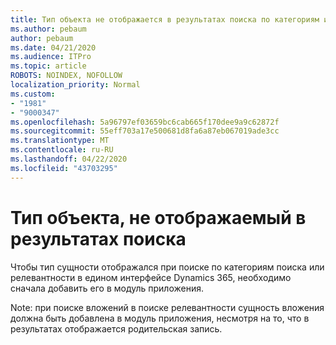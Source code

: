 ```yaml
---
title: Тип объекта не отображается в результатах поиска по категориям или релевантности в едином интерфейсе Dynamics 365
ms.author: pebaum
author: pebaum
ms.date: 04/21/2020
ms.audience: ITPro
ms.topic: article
ROBOTS: NOINDEX, NOFOLLOW
localization_priority: Normal
ms.custom:
- "1981"
- "9000347"
ms.openlocfilehash: 5a96797ef03659bc6cab665f170dee9a9c62872f
ms.sourcegitcommit: 55eff703a17e500681d8fa6a87eb067019ade3cc
ms.translationtype: MT
ms.contentlocale: ru-RU
ms.lasthandoff: 04/22/2020
ms.locfileid: "43703295"
---
```

# <a name="entity-type-not-showing-in-search-results"></a>Тип объекта, не отображаемый в результатах поиска

Чтобы тип сущности отображался при поиске по категориям поиска или релевантности в едином интерфейсе Dynamics 365, необходимо сначала добавить его в модуль приложения.

Note: при поиске вложений в поиске релевантности сущность вложения должна быть добавлена в модуль приложения, несмотря на то, что в результатах отображается родительская запись.
